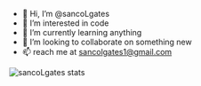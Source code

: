 - 👋 Hi, I’m @sancoLgates
- 👀 I’m interested in code
- 🌱 I’m currently learning anything
- 💞️ I’m looking to collaborate on something new
- 📫 reach me at sancolgates1@gmail.com

<!---
sancoLgates/sancoLgates is a ✨ special ✨ repository because its `README.md` (this file) appears on your GitHub profile.
You can click the Preview link to take a look at your changes.
--->

<img src="https://github-readme-stats.vercel.app/api?username=sancolgates&count_private=true" alt="sancoLgates stats" />
